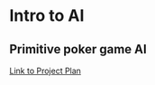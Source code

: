# Intro to AI
## Primitive poker game AI

[Link to Project Plan](https://github.com/firluk/Intro2AI/projects/1)